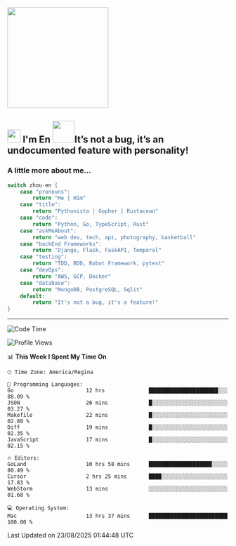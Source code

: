 <img align='center' src="https://media.giphy.com/media/GP1TJJSV4Ys1r64q2A/giphy.gif" width="230">

<h2><img src="https://emojis.slackmojis.com/emojis/images/1531849430/4246/blob-sunglasses.gif?1531849430" width="30"/> I'm En <img src="https://media.giphy.com/media/12oufCB0MyZ1Go/giphy.gif" width="50">It’s not a bug, it’s an undocumented feature with personality!</h2>


<!-- <img align='right' src="https://media.giphy.com/media/M9gbBd9nbDrOTu1Mqx/giphy.gif" width="230"> -->


### A little more about me... 
<!--
```javascript
const zhou-en = {
    pronouns: "He" | "Him",
    title: "Pythonista" | "Gopher" | "Rustacean",
    code: ["Python", "Go", "Rust", "TypeScript"],
    askMeAbout: ["web dev", "tech", "app dev", "photography"],
    technologies: {
        backEnd: {
            python: ["Django", "Flask", "FaskAPI"],
            go: []
        },
        scraping: ["selenium", "scrapy", "spider"],
        testing: ["Robot Framework"],
        devOps: ["AWS", "Docker", "GCP", "Nginx"],
        databases: ["mongo", "postgresql", "sqlite"],
        misc: ["Firebase", "Heroku"]
    },
    architecture: ["Event Driven Architecture", "Microservices"],
    currentFocus: ["Temporal", "Rust"],
    funFact: "It's not a bug, it's a feature!"
};
```
  -->

```go
switch zhou-en {
    case "pronouns":
        return "He | Him"
    case "title":
        return "Pythonista | Gopher | Rustacean"
    case "code":
        return "Python, Go, TypeScript, Rust"
    case "askMeAbout":
        return "web dev, tech, api, photography, basketball"
    case "backEnd Frameworks":
        return "Django, Flask, FaskAPI, Temporal"
    case "testing":
        return "TDD, BDD, Robot Framework, pytest"
    case "devOps":
        return "AWS, GCP, Docker"
    case "database":
        return "MongoDB, PostgreSQL, Sqlit"
    default:
        return "It's not a bug, it's a feature!"
}
```




---
<!--START_SECTION:waka-->
![Code Time](http://img.shields.io/badge/Code%20Time-2%2C475%20hrs%2032%20mins-blue)

![Profile Views](http://img.shields.io/badge/Profile%20Views-0-blue)

📊 **This Week I Spent My Time On** 

```text
🕑︎ Time Zone: America/Regina

💬 Programming Languages: 
Go                       12 hrs              ██████████████████████░░░   88.09 % 
JSON                     26 mins             █░░░░░░░░░░░░░░░░░░░░░░░░   03.27 % 
Makefile                 22 mins             █░░░░░░░░░░░░░░░░░░░░░░░░   02.80 % 
Diff                     19 mins             █░░░░░░░░░░░░░░░░░░░░░░░░   02.35 % 
JavaScript               17 mins             █░░░░░░░░░░░░░░░░░░░░░░░░   02.15 % 

🔥 Editors: 
GoLand                   10 hrs 58 mins      ████████████████████░░░░░   80.49 % 
Cursor                   2 hrs 25 mins       ████░░░░░░░░░░░░░░░░░░░░░   17.83 % 
WebStorm                 13 mins             ░░░░░░░░░░░░░░░░░░░░░░░░░   01.68 % 

💻 Operating System: 
Mac                      13 hrs 37 mins      █████████████████████████   100.00 % 
```


 Last Updated on 23/08/2025 01:44:48 UTC
<!--END_SECTION:waka-->
